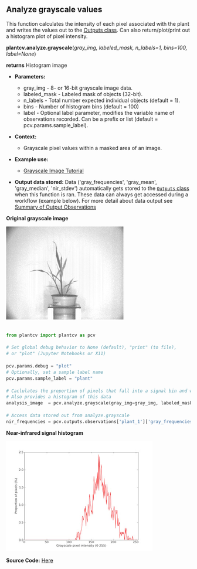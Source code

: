 ## Analyze grayscale values

This function calculates the intensity of each pixel associated with the plant and writes 
the values out to the [Outputs class](outputs.md). Can also return/plot/print out a histogram plot of pixel intensity.

**plantcv.analyze.grayscale**(*gray_img, labeled_mask, n_labels=1, bins=100, label=None*)

**returns** Histogram image

- **Parameters:**
    - gray_img - 8- or 16-bit grayscale image data.
    - labeled_mask - Labeled mask of objects (32-bit).
    - n_labels - Total number expected individual objects (default = 1).
    - bins     - Number of histogram bins (default = 100)
    - label - Optional label parameter, modifies the variable name of observations recorded. Can be a prefix or list (default = pcv.params.sample_label).
- **Context:**
    - Grayscale pixel values within a masked area of an image. 
- **Example use:**
    * [Grayscale Image Tutorial](tutorials/grayscale_tutorial.md)

- **Output data stored:** Data ('gray_frequencies', 'gray_mean', 'gray_median', 'nir_stdev') automatically gets stored to
the [`Outputs` class](outputs.md) when this function is ran. These data can always get accessed during a workflow (example
below). For more detail about data output see [Summary of Output Observations](output_measurements.md#summary-of-output-observations)

**Original grayscale image**

![Screenshot](img/documentation_images/analyze_grayscale/original_image.jpg)

```python

from plantcv import plantcv as pcv

# Set global debug behavior to None (default), "print" (to file), 
# or "plot" (Jupyter Notebooks or X11)

pcv.params.debug = "plot"
# Optionally, set a sample label name
pcv.params.sample_label = "plant"

# Caclulates the proportion of pixels that fall into a signal bin and writes the values to a file.
# Also provides a histogram of this data
analysis_image  = pcv.analyze.grayscale(gray_img=gray_img, labeled_mask=mask, n_labels=1, bins=100)

# Access data stored out from analyze.grayscale
nir_frequencies = pcv.outputs.observations['plant_1']['gray_frequencies']['value']

```


**Near-infrared signal histogram**

![Screenshot](img/documentation_images/analyze_grayscale/nir_histogram.jpg)

**Source Code:** [Here](https://github.com/danforthcenter/plantcv/blob/main/plantcv/plantcv/analyze/grayscale.py)

